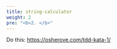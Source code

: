 ```yaml
---
title: string-calculator
weight: 2
pre: "<b>2. </b>"
---
```


Do this: https://osherove.com/tdd-kata-1/

